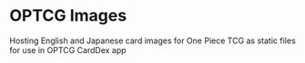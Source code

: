 # OPTCG Images
Hosting English and Japanese card images for One Piece TCG as static files for use in OPTCG CardDex app
